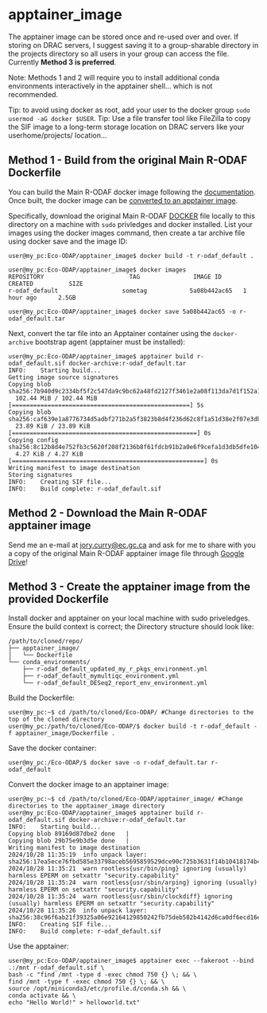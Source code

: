 # apptainer_image

[//]: # (To combine the parts of the apptainer image together, execute the command in the apptainer_image directory: cat part_* > r-odaf_default.sif)

[//]: # (Verify the checksums using: `md5sum r-odaf_default.sif` and, `sha256sum r-odaf_default.sif`.)

[//]: # (The checksums should be: `16aa94fb9cd9a5d890ff699113cb31b8  r-odaf_default.sif` and, `725239ad404aa200d7f293cea67dc179a06f40e20e8213dde4e62ba5f627729e  r-odaf_default.sif`, respectively, if combined properly.)

The apptainer image can be stored once and re-used over and over. If storing on DRAC servers, I suggest saving it to a group-sharable directory in the projects directory so all users in your group can access the file. Currently **Method 3 is preferred**.

Note: Methods 1 and 2 will require you to install additional conda environments interactively in the apptainer shell... which is not recommended.

Tip: to avoid using docker as root, add your user to the docker group `sudo usermod -aG docker $USER`.
Tip: Use a file transfer tool like FileZilla to copy the SIF image to a long-term storage location on DRAC servers like your userhome/projects/ location...

## Method 1 - Build from the original Main R-ODAF Dockerfile

You can build the Main R-ODAF docker image following the [documentation](https://github.com/R-ODAF/Main). Once built, the docker image can be [converted to an apptainer image](https://docs.alliancecan.ca/wiki/Apptainer#Building_an_Apptainer_image).

Specifically, download the original Main R-ODAF [DOCKER](https://github.com/R-ODAF/Main) file locally to this directory on a machine with `sudo` privledges and docker installed. 
List your images using the docker images command, then create a tar archive file using docker save and the image ID:

```
user@my_pc:Eco-ODAP/apptainer_image$ docker build -t r-odaf_default .

user@my_pc:Eco-ODAP/apptainer_image$ docker images
REPOSITORY                        TAG               IMAGE ID       CREATED          SIZE
r-odaf_default                  sometag            5a08b442ac65   1 hour ago      2.5GB

user@my_pc:Eco-ODAP/apptainer_image$ docker save 5a08b442ac65 -o r-odaf_default.tar
```

Next, convert the tar file into an Apptainer container using the `docker-archive` bootstrap agent (apptainer must be installed):

```
user@my_pc:Eco-ODAP/apptainer_image$ apptainer build r-odaf_default.sif docker-archive:r-odaf_default.tar
INFO:    Starting build...
Getting image source signatures
Copying blob sha256:7b940d9c2334bf5f2c547da9c9bc62a48fd2127f3461e2a08f113da7d1f152a1
  102.44 MiB / 102.44 MiB [==================================================] 5s
Copying blob sha256:caf639e1a8776734d5adbf271b2a5f3823b8d4f236d62c8f1a51d38e2f07e3db
  23.89 KiB / 23.89 KiB [====================================================] 0s
Copying config sha256:8c12b8d4e752fb3c5620f208f2136b8f61fdcb91b2a0e6f9cefa1d3db5dfe104
  4.27 KiB / 4.27 KiB [======================================================] 0s
Writing manifest to image destination
Storing signatures
INFO:    Creating SIF file...
INFO:    Build complete: r-odaf_default.sif
```

## Method 2 - Download the Main R-ODAF apptainer image

Send me an e-mail at jory.curry@ec.gc.ca and ask for me to share with you a copy of the original Main R-ODAF apptainer image file through [Google Drive](https://drive.google.com/file/d/1d6QhN1aYcHrZV3WBsWMePOhsnJKHl1hT/view?usp=drive_link)!

## Method 3 - Create the apptainer image from the provided Dockerfile

Install docker and apptainer on your local machine with sudo priveledges.
Ensure the build context is correct; the Directory structure should look like:
```
/path/to/cloned/repo/
├── apptainer_image/
│   └── Dockerfile
└── conda_environments/
    ├── r-odaf_default_updated_my_r_pkgs_environment.yml
    ├── r-odaf_default_mymultiqc_environment.yml
    └── r-odaf_default_DESeq2_report_env_environment.yml
```

Build the Dockerfile:
```
user@my_pc:~$ cd /path/to/cloned/Eco-ODAP/ #Change directories to the top of the cloned directory
user@my_pc:/path/to/cloned/Eco-ODAP/$ docker build -t r-odaf_default -f apptainer_image/Dockerfile .
```

Save the docker container:
```
user@my_pc:/Eco-ODAP/$ docker save -o r-odaf_default.tar r-odaf_default
```

Convert the docker image to an apptainer image:
```
user@my_pc:~$ cd /path/to/cloned/Eco-ODAP/apptainer_image/ #Change directories to the apptainer_image directory
user@my_pc:Eco-ODAP/apptainer_image$ apptainer build r-odaf_default.sif docker-archive:r-odaf_default.tar
INFO:    Starting build...
Copying blob 89169d87dbe2 done   |
Copying blob 29b75e9b3d5e done   |
Writing manifest to image destination
2024/10/28 11:35:19  info unpack layer: sha256:17ea5ece76fbd585e33798aceb5695859529dce90c725b3631f14b10418174b4
2024/10/28 11:35:21  warn rootless{usr/bin/ping} ignoring (usually) harmless EPERM on setxattr "security.capability"
2024/10/28 11:35:24  warn rootless{usr/sbin/arping} ignoring (usually) harmless EPERM on setxattr "security.capability"
2024/10/28 11:35:24  warn rootless{usr/sbin/clockdiff} ignoring (usually) harmless EPERM on setxattr "security.capability"
2024/10/28 11:35:26  info unpack layer: sha256:38c96f6ab21f39325a06e92164129850242fb75deb582b4142d6ca0df6ecd16e
INFO:    Creating SIF file...
INFO:    Build complete: r-odaf_default.sif
```

Use the apptainer:
```
user@my_pc:Eco-ODAP/apptainer_image$ apptainer exec --fakeroot --bind .:/mnt r-odaf_default.sif \
bash -c "find /mnt -type d -exec chmod 750 {} \; && \
find /mnt -type f -exec chmod 750 {} \; && \
source /opt/miniconda3/etc/profile.d/conda.sh && \
conda activate && \
echo "Hello World!" > helloworld.txt"
```